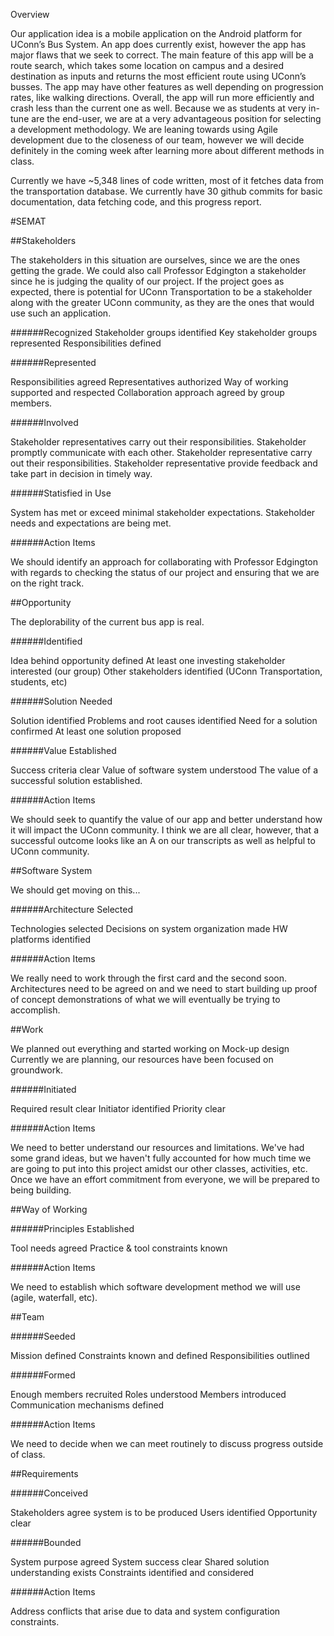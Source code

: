 Overview

Our application idea is a mobile application on the Android platform for UConn’s Bus System. An app does currently exist, however the app has major flaws that we seek to correct. The main feature of this app will be a route search, which takes some location on campus and a desired destination as inputs and returns the most efficient route using UConn’s busses. The app may have other features as well depending on progression rates, like walking directions. Overall, the app will run more efficiently and crash less than the current one as well. Because we as students at very in-tune are the end-user, we are at a very advantageous position for selecting a development methodology. We are leaning towards using Agile development due to the closeness of our team, however we will decide definitely in the coming week after learning more about different methods in class.

Currently we have ~5,348 lines of code written, most of it fetches data from the transportation database. We currently have 30 github commits for basic documentation, data fetching code, and this progress report.

#SEMAT


##Stakeholders

The stakeholders in this situation are ourselves, since we are the ones getting the grade. We could also call Professor Edgington a stakeholder since he is judging the quality of our project. If the project goes as expected, there is potential for UConn Transportation to be a stakeholder along with the greater UConn community, as they are the ones that would use such an application.

######Recognized
Stakeholder groups identified
Key stakeholder groups represented
Responsibilities defined


######Represented

Responsibilities agreed
Representatives authorized
Way of working supported and respected
Collaboration approach agreed by group members. 

######Involved 

Stakeholder representatives carry out their responsibilities.
Stakeholder promptly communicate with each other. 
Stakeholder representative carry out their responsibilities.
Stakeholder representative provide feedback and take part in decision in timely way. 

######Statisfied in Use

System has met or exceed minimal stakeholder expectations. 
Stakeholder needs and expectations are being met. 


######Action Items

We should identify an approach for collaborating with Professor Edgington with regards to checking the status of our project and ensuring that we are on the right track.



##Opportunity

The deplorability of the current bus app is real.

######Identified

Idea behind opportunity defined
At least one investing stakeholder interested (our group)
Other stakeholders identified (UConn Transportation, students, etc)

######Solution Needed

Solution identified
Problems and root causes identified
Need for a solution confirmed
At least one solution proposed

######Value Established

Success criteria clear
Value of software system understood
The value of a successful solution established. 


######Action Items

We should seek to quantify the value of our app and better understand how it will impact the UConn community. I think we are all clear, however, that a successful outcome looks like an A on our transcripts as well as helpful to UConn community.

##Software System

We should get moving on this...

######Architecture Selected

Technologies selected
Decisions on system organization made
HW platforms identified

######Action Items

We really need to work through the first card and the second soon. Architectures need to be agreed on and we need to start building up proof of concept demonstrations of what we will eventually be trying to accomplish.

##Work

We planned out everything and started working on Mock-up design Currently we are planning, our resources have been focused on groundwork.

######Initiated

Required result clear
Initiator identified
Priority clear

######Action Items

We need to better understand our resources and limitations. We've had some grand ideas, but we haven't fully accounted for how much time we are going to put into this project amidst our other classes, activities, etc. Once we have an effort commitment from everyone, we will be prepared to being building.

##Way of Working

######Principles Established

Tool needs agreed
Practice & tool constraints known

######Action Items

We need to establish which software development method we will use (agile, waterfall, etc).

##Team

######Seeded

Mission defined
Constraints known and defined
Responsibilities outlined

######Formed

Enough members recruited
Roles understood
Members introduced
Communication mechanisms defined

######Action Items

We need to decide when we can meet routinely to discuss progress outside of class.

##Requirements

######Conceived

Stakeholders agree system is to be produced
Users identified
Opportunity clear

######Bounded

System purpose agreed
System success clear
Shared solution understanding exists
Constraints identified and considered

######Action Items

Address conflicts that arise due to data and system configuration constraints.
